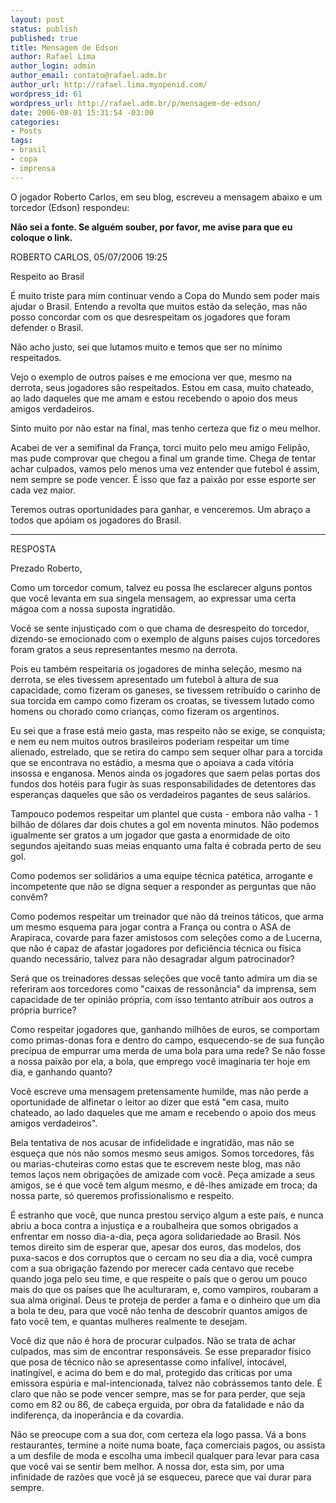 ```yaml
--- 
layout: post
status: publish
published: true
title: Mensagem de Edson
author: Rafael Lima
author_login: admin
author_email: contato@rafael.adm.br
author_url: http://rafael.lima.myopenid.com/
wordpress_id: 61
wordpress_url: http://rafael.adm.br/p/mensagem-de-edson/
date: 2006-08-01 15:31:54 -03:00
categories: 
- Posts
tags: 
- brasil
- copa
- imprensa
---
```

O jogador Roberto Carlos, em seu blog, escreveu a mensagem abaixo e um
torcedor (Edson) respondeu:

<strong>Não sei a fonte. Se alguém souber, por favor, me avise para que eu coloque o link.</strong>

ROBERTO CARLOS, 05/07/2006 19:25

Respeito ao Brasil

É muito triste para mim continuar vendo a Copa do Mundo sem poder mais ajudar o Brasil. Entendo a revolta que muitos estão da seleção, mas não posso concordar com os que desrespeitam os jogadores que foram defender o Brasil.

Não acho justo, sei que lutamos muito e temos que ser no mínimo respeitados.

Vejo o exemplo de outros países e me emociona ver que, mesmo na derrota, seus jogadores são respeitados. Estou em casa, muito chateado, ao lado daqueles que me amam e estou recebendo o apoio dos meus amigos verdadeiros.

Sinto muito por não estar na final, mas tenho certeza que fiz o meu melhor.


Acabei de ver a semifinal da França, torci muito pelo meu amigo Felipão, mas pude comprovar que chegou a final um grande time. Chega de tentar achar culpados, vamos pelo menos uma vez entender que futebol é assim, nem sempre se pode vencer. É isso que faz a paixão por esse esporte ser cada vez maior.

Teremos outras oportunidades para ganhar, e venceremos. Um abraço a todos que apóiam os jogadores do Brasil.

------------------------------------------------------------------

RESPOSTA

Prezado Roberto,

Como um torcedor comum, talvez eu possa lhe esclarecer alguns pontos que você levanta em sua singela mensagem, ao expressar uma certa mágoa com a nossa suposta ingratidão.

Você se sente injustiçado com o que chama de desrespeito do torcedor, dizendo-se emocionado com o exemplo de alguns países cujos torcedores foram gratos a seus representantes mesmo na derrota.

Pois eu também respeitaria os jogadores de minha seleção, mesmo na derrota, se eles tivessem apresentado um futebol à altura de sua capacidade, como fizeram os ganeses, se tivessem retribuído o carinho de sua torcida em campo como fizeram os croatas, se tivessem lutado como homens ou chorado como crianças, como fizeram os argentinos.

Eu sei que a frase está meio gasta, mas respeito não se exige, se conquista; e nem eu nem muitos outros brasileiros poderiam respeitar um time alienado, estrelado, que se retira do campo sem sequer olhar para a torcida que se encontrava no estádio, a mesma que o apoiava a cada vitória insossa e enganosa. Menos ainda os jogadores que saem pelas portas dos fundos dos hotéis para fugir às suas responsabilidades de detentores das esperanças daqueles que são os verdadeiros pagantes de seus salários.

Tampouco podemos respeitar um plantel que custa - embora não valha - 1 bilhão de dólares dar dois chutes a gol em noventa minutos. Não podemos igualmente ser gratos a um jogador que gasta a enormidade de oito segundos ajeitando suas meias enquanto uma falta é cobrada perto de seu gol.

Como podemos ser solidários a uma equipe técnica patética, arrogante e incompetente que não se digna sequer a responder as perguntas que não convêm?

Como podemos respeitar um treinador que não dá treinos táticos, que arma um mesmo esquema para jogar contra a França ou contra o ASA de Arapiraca, covarde para fazer amistosos com seleções como a de Lucerna, que não é capaz de afastar jogadores por deficiência técnica ou física quando necessário, talvez para não desagradar algum patrocinador?

Será que os treinadores dessas seleções que você tanto admira um dia se referiram aos torcedores como "caixas de ressonância" da imprensa, sem capacidade de ter opinião própria, com isso tentanto atribuir aos outros a própria burrice?

Como respeitar jogadores que, ganhando milhões de euros, se comportam como primas-donas fora e dentro do campo, esquecendo-se de sua função precípua de empurrar uma merda de uma bola para uma rede? Se não fosse a nossa paixão por ela, a bola, que emprego você imaginaria ter hoje em dia, e ganhando quanto?

Você escreve uma mensagem pretensamente humilde, mas não perde a oportunidade de alfinetar o leitor ao dizer que está "em casa, muito chateado, ao lado daqueles que me amam e recebendo o apoio dos meus amigos verdadeiros".

Bela tentativa de nos acusar de infidelidade e ingratidão, mas não se esqueça que nós não somos mesmo seus amigos. Somos torcedores, fãs ou marias-chuteiras como estas que te escrevem neste blog, mas não temos laços nem obrigações de amizade com você. Peça amizade a seus amigos, se é que você tem algum mesmo, e dê-lhes amizade em troca; da nossa parte, só queremos profissionalismo e respeito.

É estranho que você, que nunca prestou serviço algum a este país, e nunca abriu a boca contra a injustiça e a roubalheira que somos obrigados a enfrentar em nosso dia-a-dia, peça agora solidariedade ao Brasil. Nós temos direito sim de esperar que, apesar dos euros, das modelos, dos puxa-sacos e dos corruptos que o cercam no seu dia a dia, você cumpra com a sua obrigação fazendo por merecer cada centavo que recebe quando joga pelo seu time, e que respeite o país que o gerou um pouco mais do que os países que lhe aculturaram, e, como vampiros, roubaram a sua alma original. Deus te proteja de perder a fama e o dinheiro que um dia a bola te deu, para que você não tenha de descobrir quantos amigos de fato você tem, e quantas mulheres realmente te desejam.

Você diz que não é hora de procurar culpados. Não se trata de achar culpados, mas sim de encontrar responsáveis. Se esse preparador físico que posa de técnico não se apresentasse como infalível, intocável, inatingível, e acima do bem e do mal, protegido das críticas por uma emissora espúria e mal-intencionada, talvez não cobrássemos tanto dele. É claro que não se pode vencer sempre, mas se for para perder, que seja como em 82 ou 86, de cabeça erguida, por obra da fatalidade e não da indiferença, da inoperância e da covardia.

Não se preocupe com a sua dor, com certeza ela logo passa. Vá a bons restaurantes, termine a noite numa boate, faça comerciais pagos, ou assista a um desfile de moda e escolha uma imbecil qualquer para levar para casa que você vai se sentir bem melhor. A nossa dor, esta sim, por uma infinidade de razões que você já se esqueceu, parece que vai durar para sempre.
